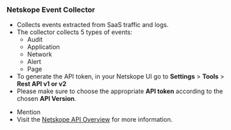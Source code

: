 ### Netskope Event Collector

- Collects events extracted from SaaS traffic and logs.
- The collector collects 5 types of events: 
   - Audit
   - Application
   - Network
   - Alert
   - Page
- To generate the API token, in your Netskope UI go to **Settings** > **Tools** > **Rest API v1 or v2**
- Please make sure to choose the appropriate **API token** according to the chosen **API Version**.

[//]: # (TODO: Mention permissions)
- Mention
- Visit the [Netskope API Overview](https://docs.netskope.com/en/rest-api-v2-overview-312207.html) for more information.



